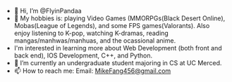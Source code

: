 - 👋 Hi, I’m @FlyinPandaa
- 👀 My hobbies is: playing Video Games (MMORPGs(Black Desert Online), Mobas(League of Legends), and some FPS games(Valorants). Also enjoy listening to K-pop, watching K-dramas, reading mangas/manhwas/manhuas, and the ocassional anime.
- I'm interested in learning more about Web Development (both front and back end), IOS Development, C++, and Python.
- 🌱 I’m currently an undergraduate student majoring in CS at UC Merced.
- 📫 How to reach me: 
Email: MikeFang456@gmail.com

<!---
FlyinPandaa/FlyinPandaa is a ✨ special ✨ repository because its `README.md` (this file) appears on your GitHub profile.
You can click the Preview link to take a look at your changes.
--->
